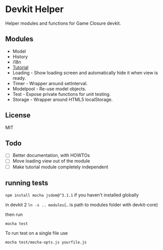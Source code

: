 # Devkit Helper

Helper modules and functions for Game Closure devkit.

## Modules
* Model
* History
* i18n
* [Tutorial](https://medium.com/engineering-hashcube/tutorial-design-and-implementation-for-games-36cd919a000)
* Loading - Show loading screen and automatically hide it when view is ready.
* Timer - Wrapper around setInterval.
* Modelpool - Re-use model objects.
* Test - Expose private functions for unit testing.
* Storage - Wrapper around HTML5 localStorage.

## License
MIT

## Todo
- [ ] Better documentation, with HOWTOs
- [ ] Move loading view out of the module
- [ ] Make tutorial module completely independent

## running tests

`npm install mocha jsdom@^3.1.1` if you haven't installed globally

in devkit 2
`ln -s .. modules`(.. is path to modules folder with devkit-core)

then run

`mocha test`

To run test on a single file use

`mocha test/mocha-opts.js yourfile.js`
